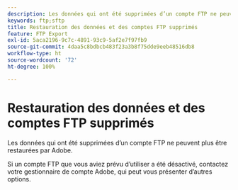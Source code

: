 ```yaml
---
description: Les données qui ont été supprimées d’un compte FTP ne peuvent plus être restaurées par Adobe.
keywords: ftp;sftp
title: Restauration des données et des comptes FTP supprimés
feature: FTP Export
exl-id: 5aca2196-9c7c-4891-93c9-5af2e7f97fb9
source-git-commit: 4daa5c8bdbcb483f23a3b8f75dde9eeb48516db8
workflow-type: ht
source-wordcount: '72'
ht-degree: 100%

---
```


# Restauration des données et des comptes FTP supprimés

Les données qui ont été supprimées d’un compte FTP ne peuvent plus être restaurées par Adobe.

Si un compte FTP que vous aviez prévu d’utiliser a été désactivé, contactez votre gestionnaire de compte Adobe, qui peut vous présenter d’autres options.
